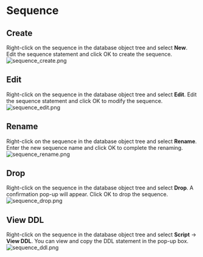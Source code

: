 # Sequence

## Create

Right-click on the sequence in the database object tree and select **New**. Edit the sequence statement and click OK to
create the sequence.
![sequence_create.png](/dev/guide/images/database/sequence_create.png)

## Edit

Right-click on the sequence in the database object tree and select **Edit**. Edit the sequence statement and click OK to
modify the sequence.
![sequence_edit.png](/dev/guide/images/database/sequence_edit.png)

## Rename

Right-click on the sequence in the database object tree and select **Rename**. Enter the new sequence name and click OK
to complete the renaming.
![sequence_rename.png](/dev/guide/images/database/sequence_rename.png)

## Drop

Right-click on the sequence in the database object tree and select **Drop**. A confirmation pop-up will appear. Click OK
to drop the sequence.
![sequence_drop.png](/dev/guide/images/database/sequence_drop.png)

## View DDL

Right-click on the sequence in the database object tree and select **Script** -> **View DDL**. You can view and copy the
DDL statement in the pop-up box.
![sequence_ddl.png](/dev/guide/images/database/sequence_ddl.png)